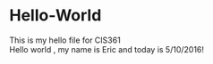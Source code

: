 # Hello-World
This is my hello file for CIS361
<br>
Hello world , my name is Eric and today is 5/10/2016!

